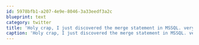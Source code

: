 ```yaml
---
id: 5978bfb1-a207-4e9e-8046-3a33eedf3a2c
blueprint: text
category: twitter
title: 'Holy crap, I just discovered the merge statement in MSSQL. very cool!'
caption: 'Holy crap, I just discovered the merge statement in MSSQL. very cool!'
---
```

